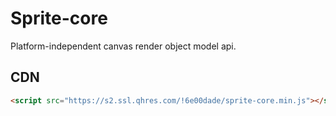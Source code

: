 # Sprite-core

Platform-independent canvas render object model api.

## CDN

```html
<script src="https://s2.ssl.qhres.com/!6e00dade/sprite-core.min.js"></script>
```
